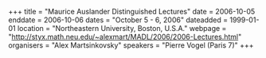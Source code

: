 +++
title = "Maurice Auslander Distinguished Lectures"
date = 2006-10-05
enddate = 2006-10-06
dates = "October 5 - 6, 2006"
dateadded = 1999-01-01
location = "Northeastern University, Boston, U.S.A."
webpage = "http://styx.math.neu.edu/~alexmart/MADL/2006/2006-Lectures.html"
organisers = "Alex Martsinkovsky"
speakers = "Pierre Vogel (Paris 7)"
+++

